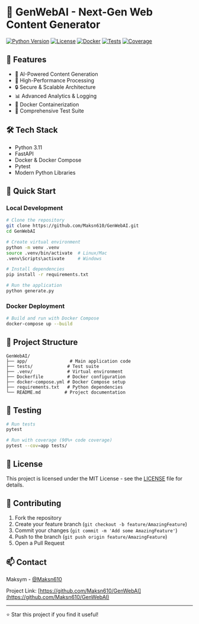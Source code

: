 # 🚀 GenWebAI - Next-Gen Web Content Generator

[![Python Version](https://img.shields.io/badge/python-3.11-blue)](https://www.python.org/)
[![License](https://img.shields.io/badge/license-MIT-green)](LICENSE)
[![Docker](https://img.shields.io/badge/docker-ready-blue)](Dockerfile)
[![Tests](https://img.shields.io/badge/tests-passing-brightgreen)](tests/)
[![Coverage](https://img.shields.io/badge/coverage-90%25-brightgreen)](tests/)

## 🌟 Features

- 🤖 AI-Powered Content Generation
- 🎯 High-Performance Processing
- 🔒 Secure & Scalable Architecture
- 📊 Advanced Analytics & Logging
- 🐳 Docker Containerization
- 🧪 Comprehensive Test Suite

## 🛠️ Tech Stack

- Python 3.11
- FastAPI
- Docker & Docker Compose
- Pytest
- Modern Python Libraries

## 🚀 Quick Start

### Local Development

```bash
# Clone the repository
git clone https://github.com/Maksn610/GenWebAI.git
cd GenWebAI

# Create virtual environment
python -m venv .venv
source .venv/bin/activate  # Linux/Mac
.venv\Scripts\activate     # Windows

# Install dependencies
pip install -r requirements.txt

# Run the application
python generate.py
```

### Docker Deployment

```bash
# Build and run with Docker Compose
docker-compose up --build
```

## 📁 Project Structure

```
GenWebAI/
├── app/                # Main application code
├── tests/             # Test suite
├── .venv/             # Virtual environment
├── Dockerfile         # Docker configuration
├── docker-compose.yml # Docker Compose setup
├── requirements.txt   # Python dependencies
└── README.md         # Project documentation
```

## 🧪 Testing

```bash
# Run tests
pytest

# Run with coverage (90%+ code coverage)
pytest --cov=app tests/
```

## 📝 License

This project is licensed under the MIT License - see the [LICENSE](LICENSE) file for details.

## 🤝 Contributing

1. Fork the repository
2. Create your feature branch (`git checkout -b feature/AmazingFeature`)
3. Commit your changes (`git commit -m 'Add some AmazingFeature'`)
4. Push to the branch (`git push origin feature/AmazingFeature`)
5. Open a Pull Request

## 📫 Contact

Maksym - [@Maksn610](https://github.com/Maksn610)

Project Link: [https://github.com/Maksn610/GenWebAI](https://github.com/Maksn610/GenWebAI)

---

⭐️ Star this project if you find it useful!